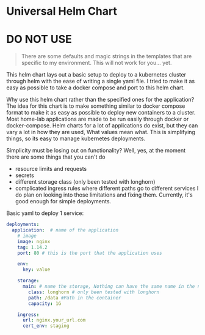 # Universal Helm Chart

# DO NOT USE
> There are some defaults and magic strings in the templates that are specific to 
> my environment. This will not work for you... yet.

This helm chart lays out a basic setup to deploy to a kubernetes cluster through 
helm with the ease of writing a single yaml file. I tried to make it as easy as 
possible to take a docker compose and port to this helm chart.

Why use this helm chart rather than the specified ones for the application?
The idea for this chart is to make something similar to docker compose format to
make it as easy as possible to deploy new containers to a cluster. Most home-lab
applications are made to be run easily through docker or docker-compose. Helm 
charts for a lot of applications do exist, but they can vary a lot in how they 
are used, What values mean what. This is simplifying things, so its easy to 
manage kubernetes deployments.

Simplicity must be losing out on functionality?
Well, yes, at the moment there are some things that you can't do
- resource limits and requests
- secrets 
- different storage class (only been tested with longhorn)
- complicated ingress rules where different paths go to different services
I do plan on looking into those limitations and fixing them. Currently, it's good 
enough for simple deployments.

Basic yaml to deploy 1 service:
```yaml
deployments:
  application:  # name of the application
    # image
    image: nginx
    tag: 1.14.2
    port: 80 # this is the port that the application uses

    env: 
      key: value

    storage:
      main: # name the storage, Nothing can have the same name in the namespace
        class: longhorn # only been tested with longhorn
        path: /data #Path in the container
        capacity: 1G

    ingress: 
      url: nginx.your_url.com
      cert_env: staging
```

